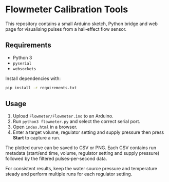 # Flowmeter Calibration Tools

This repository contains a small Arduino sketch, Python bridge and web page
for visualising pulses from a hall‑effect flow sensor.

## Requirements

* Python 3
* `pyserial`
* `websockets`

Install dependencies with:

```bash
pip install -r requirements.txt
```

## Usage

1. Upload `Flowmeter/Flowmeter.ino` to an Arduino.
2. Run `python3 flowmeter.py` and select the correct serial port.
3. Open `index.html` in a browser.
4. Enter a target volume, regulator setting and supply pressure then press
   **Start** to capture a run.

The plotted curve can be saved to CSV or PNG. Each CSV contains run metadata
(start/end time, volume, regulator setting and supply pressure) followed by
the filtered pulses‑per‑second data.

For consistent results, keep the water source pressure and temperature steady
and perform multiple runs for each regulator setting.
